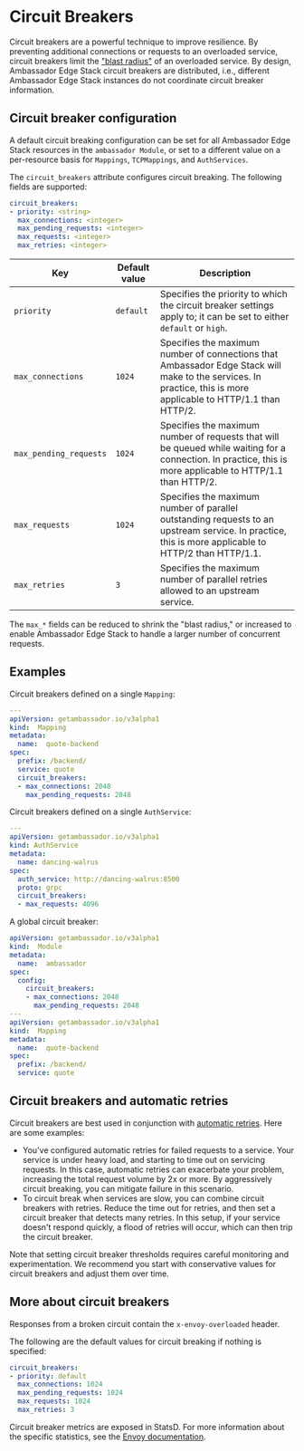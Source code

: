 # Circuit Breakers

Circuit breakers are a powerful technique to improve resilience. By preventing additional connections or requests to an overloaded service, circuit breakers limit the ["blast radius"](https://www.ibm.com/garage/method/practices/manage/practice_limited_blast_radius/) of an overloaded service. By design, Ambassador Edge Stack circuit breakers are distributed, i.e., different Ambassador Edge Stack instances do not coordinate circuit breaker information.

## Circuit breaker configuration

A default circuit breaking configuration can be set for all Ambassador Edge Stack resources in the `ambassador Module`, or set to a different value on a per-resource basis for `Mappings`, `TCPMappings`, and `AuthServices`.

The `circuit_breakers` attribute configures circuit breaking. The following fields are supported:

```yaml
circuit_breakers:
- priority: <string>
  max_connections: <integer>
  max_pending_requests: <integer>
  max_requests: <integer>
  max_retries: <integer>
```

| Key                    | Default value | Description                                                                                                                                                     |
| ---------------------- | ------------- | --------------------------------------------------------------------------------------------------------------------------------------------------------------- |
| `priority`             | `default`     | Specifies the priority to which the circuit breaker settings apply to; it can be set to either `default` or `high`.                                             |
| `max_connections`      | `1024`        | Specifies the maximum number of connections that Ambassador Edge Stack will make to the services. In practice, this is more applicable to HTTP/1.1 than HTTP/2. |
| `max_pending_requests` | `1024`        | Specifies the maximum number of requests that will be queued while waiting for a connection. In practice, this is more applicable to HTTP/1.1 than HTTP/2.      |
| `max_requests`         | `1024`        | Specifies the maximum number of parallel outstanding requests to an upstream service. In practice, this is more applicable to HTTP/2 than HTTP/1.1.             |
| `max_retries`          | `3`           | Specifies the maximum number of parallel retries allowed to an upstream service.                                                                                |

The `max_*` fields can be reduced to shrink the "blast radius," or increased to enable Ambassador Edge Stack to handle a larger number of concurrent requests.

## Examples

Circuit breakers defined on a single `Mapping`:

```yaml
---
apiVersion: getambassador.io/v3alpha1
kind:  Mapping
metadata:
  name:  quote-backend
spec:
  prefix: /backend/
  service: quote
  circuit_breakers:
  - max_connections: 2048
    max_pending_requests: 2048
```

Circuit breakers defined on a single `AuthService`:

```yaml
---
apiVersion: getambassador.io/v3alpha1
kind: AuthService
metadata:
  name: dancing-walrus
spec:
  auth_service: http://dancing-walrus:8500
  proto: grpc
  circuit_breakers:
  - max_requests: 4096
```

A global circuit breaker:

```yaml
apiVersion: getambassador.io/v3alpha1
kind:  Module
metadata:
  name:  ambassador
spec:
  config:
    circuit_breakers:
    - max_connections: 2048
      max_pending_requests: 2048
---
apiVersion: getambassador.io/v3alpha1
kind:  Mapping
metadata:
  name:  quote-backend
spec:
  prefix: /backend/
  service: quote
```

## Circuit breakers and automatic retries

Circuit breakers are best used in conjunction with [automatic retries](automatic-retries.md). Here are some examples:

* You've configured automatic retries for failed requests to a service. Your service is under heavy load, and starting to time out on servicing requests. In this case, automatic retries can exacerbate your problem, increasing the total request volume by 2x or more. By aggressively circuit breaking, you can mitigate failure in this scenario.
* To circuit break when services are slow, you can combine circuit breakers with retries. Reduce the time out for retries, and then set a circuit breaker that detects many retries. In this setup, if your service doesn't respond quickly, a flood of retries will occur, which can then trip the circuit breaker.

Note that setting circuit breaker thresholds requires careful monitoring and experimentation. We recommend you start with conservative values for circuit breakers and adjust them over time.

## More about circuit breakers

Responses from a broken circuit contain the `x-envoy-overloaded` header.

The following are the default values for circuit breaking if nothing is specified:

```yaml
circuit_breakers:
- priority: default
  max_connections: 1024
  max_pending_requests: 1024
  max_requests: 1024
  max_retries: 3
```

Circuit breaker metrics are exposed in StatsD. For more information about the specific statistics, see the [Envoy documentation](https://www.envoyproxy.io/docs/envoy/latest/intro/arch_overview/upstream/circuit_breaking.html).
